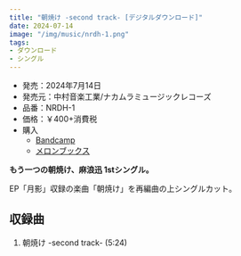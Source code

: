```yaml
---
title: "朝焼け -second track- [デジタルダウンロード]"
date: 2024-07-14
image: "/img/music/nrdh-1.png"
tags:
- ダウンロード
- シングル
---
```


- 発売：2024年7月14日
- 発売元：中村音楽工業/ナカムラミュージックレコーズ
- 品番：NRDH-1
- 価格：￥400+消費税
- 購入
    - [Bandcamp](https://jinasanami.bandcamp.com/album/sunrise-colours-second-track)
    - [メロンブックス](https://www.melonbooks.co.jp/detail/detail.php?product_id=2674946)

**もう一つの朝焼け、麻浪迅 1stシングル。**

EP「月影」収録の楽曲「朝焼け」を再編曲の上シングルカット。

## 収録曲
1. 朝焼け -second track- (5:24)

